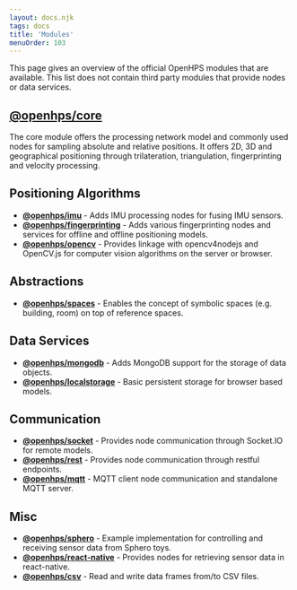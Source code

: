 ```yaml
---
layout: docs.njk
tags: docs
title: 'Modules'
menuOrder: 103
---
```

This page gives an overview of the official OpenHPS modules that are available. This list does not contain third party modules that provide nodes or data services.

## [@openhps/core](/docs/core/)
The core module offers the processing network model and commonly used nodes for sampling absolute and relative positions. It offers 2D, 3D and geographical positioning through trilateration, triangulation, fingerprinting and velocity processing.

## Positioning Algorithms
- **[@openhps/imu](/docs/imu)** - Adds IMU processing nodes for fusing IMU sensors.
- **[@openhps/fingerprinting](/docs/fingerprinting)** - Adds various fingerprinting nodes and services for offline and offline positioning models.
- **[@openhps/opencv](/docs/opencv)** - Provides linkage with opencv4nodejs and OpenCV.js for computer vision algorithms on the server or browser.

## Abstractions
- **[@openhps/spaces](/docs/spaces)** - Enables the concept of symbolic spaces (e.g. building, room) on top of reference spaces.

## Data Services
- **[@openhps/mongodb](/docs/mongodb)** - Adds MongoDB support for the storage of data objects.
- **[@openhps/localstorage](/docs/localstorage)** - Basic persistent storage for browser based models.

## Communication
- **[@openhps/socket](/docs/storage)** - Provides node communication through Socket.IO for remote models.
- **[@openhps/rest](/docs/rest)** - Provides node communication through restful endpoints.
- **[@openhps/mqtt](/docs/mqtt)** - MQTT client node communication and standalone MQTT server.

## Misc
- **[@openhps/sphero](/docs/sphero)** - Example implementation for controlling and receiving sensor data from Sphero toys.
- **[@openhps/react-native](/docs/react-native)** - Provides nodes for retrieving sensor data in react-native.
- **[@openhps/csv](/docs/csv)** - Read and write data frames from/to CSV files.